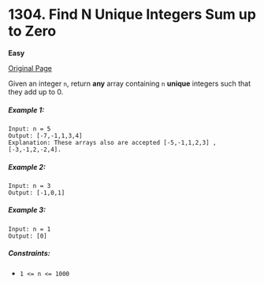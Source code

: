 # 1304. Find N Unique Integers Sum up to Zero

**Easy**

[Original Page](https://leetcode.com/problems/find-n-unique-integers-sum-up-to-zero/)

Given an integer `n`, return __any__ array containing `n` __unique__ integers such that they add up to 0.

##### Example 1:
```
Input: n = 5
Output: [-7,-1,1,3,4]
Explanation: These arrays also are accepted [-5,-1,1,2,3] , [-3,-1,2,-2,4].
```

##### Example 2:
```
Input: n = 3
Output: [-1,0,1]
```

##### Example 3:
```
Input: n = 1
Output: [0]
```

##### Constraints:
- `1 <= n <= 1000`
